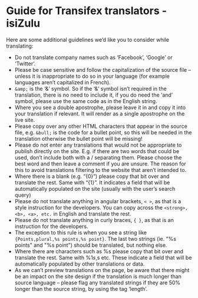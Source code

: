 Guide for Transifex translators - isiZulu
=========================================

Here are some additional guidelines we’d like you to consider while translating:

- Do not translate company names such as ‘Facebook’, ‘Google’ or ‘Twitter’.
- Please be case sensitive and follow the capitalization of the source file – unless it is inappropriate to do so in your language (for example languages aren’t capitalized in French).
- `&amp;` is the ‘&’ symbol. So if the ‘&’ symbol isn’t required in the translation, there is no need to include it, if you do need the ‘and’ symbol, please use the same code as in the English string.
- Where you see a double apostrophe, please leave it in and copy it into your translation if relevant. It will render as a single apostrophe on the live site.
- Please copy over any other HTML characters that appear in the source file, e.g. `&bull;` is the code for a bullet point, so this will be needed in the translation otherwise the bullet point will be missing!
- Please do not enter any translations that would not be appropriate to publish directly on the site. E.g. if there are two words that could be used, don’t include both with a / separating them. Please choose the best word and then leave a comment if you are unsure. The reason for this to avoid translations filtering to the website that aren’t intended to.
- Where there is a blank (e.g. “{0}”) please copy that bit over and translate the rest. Same with “{1}”. It indicates a field that will be automatically populated on the site (usually with the user’s search query)
- Please do not translate anything in angular brackets, `< >`, as that is a style instruction for the developers. You can copy across the `<strong>, <b>, <a>, etc.` in English and translate the rest.
- Please do not translate anything in curly braces, `{ }`, as that is an instruction for the developers.
- The exception to this rule is when you see a string like `{Points,plural,%s points,%s point}`. The last two strings (ie. "%s points" and "%s point") should be translated, but nothing else.
- Where there are characters such as %s please copy that bit over and translate the rest. Same with %1$s, %2$s etc. These indicate a field that will be automatically populated by other translations or data.
- As we can’t preview translations on the page, be aware that there might be an impact on the site design if the translation is much longer than source language – please flag any translated strings if they are 50% longer than the source string, by using the tag ‘length’.